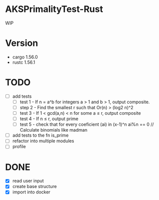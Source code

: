# AKSPrimalityTest-Rust

WIP

# Version
- cargo 1.56.0
- rustc 1.56.1

# TODO
- [ ] add tests
  - [ ] test 1 - If n = a^b for integers a > 1 and b > 1, output composite.
  - [ ] step 2 - Find the smallest r such that Or(n) > (log2 n)^2
  - [ ] test 3 - If 1 < gcd(a,n) < n for some a ≤ r, output composite
  - [ ] test 4 - If n ≤ r, output prime
  - [ ] test 5 - check that for every coeficient (ai) in (x-1)^n ai%n == 0 // Calculate binomials like madman
- [ ] add tests to the fn is_prime
- [ ] refactor into multiple modules
- [ ] profile

# DONE
 - [x] read user input
 - [x] create base structure
 - [x] import into docker
